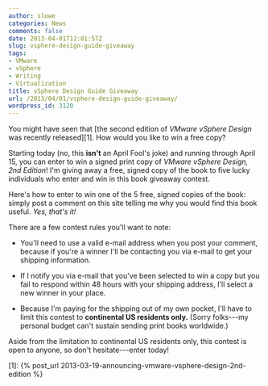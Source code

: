 ```yaml
---
author: slowe
categories: News
comments: false
date: 2013-04-01T12:01:57Z
slug: vsphere-design-guide-giveaway
tags:
- VMware
- vSphere
- Writing
- Virtualization
title: vSphere Design Guide Giveaway
url: /2013/04/01/vsphere-design-guide-giveaway/
wordpress_id: 3120
---
```


You might have seen that [the second edition of _VMware vSphere Design_ was recently released][1]. How would you like to win a free copy?

Starting today (no, this **isn't** an April Fool's joke) and running through April 15, you can enter to win a signed print copy of _VMware vSphere Design, 2nd Edition_! I'm giving away a free, signed copy of the book to five lucky individuals who enter and win in this book giveaway contest.

Here's how to enter to win one of the 5 free, signed copies of the book: simply post a comment on this site telling me why you would find this book useful. _Yes, that's it!_

There are a few contest rules you'll want to note:

* You'll need to use a valid e-mail address when you post your comment, because if you're a winner I'll be contacting you via e-mail to get your shipping information.

* If I notify you via e-mail that you've been selected to win a copy but you fail to respond within 48 hours with your shipping address, I'll select a new winner in your place.

* Because I'm paying for the shipping out of my own pocket, I'll have to limit this contest to **continental US residents only.** (Sorry folks---my personal budget can't sustain sending print books worldwide.)

Aside from the limitation to continental US residents only, this contest is open to anyone, so don't hesitate---enter today!

[1]: {% post_url 2013-03-19-announcing-vmware-vsphere-design-2nd-edition %}
